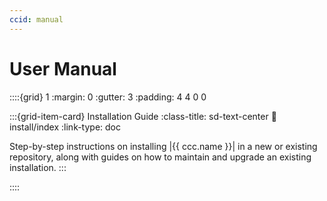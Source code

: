 ```yaml
---
ccid: manual
---
```


# User Manual

::::{grid} 1
:margin: 0
:gutter: 3
:padding: 4 4 0 0


:::{grid-item-card} Installation Guide
:class-title: sd-text-center
:link: install/index
:link-type: doc


Step-by-step instructions on installing |{{ ccc.name }}| in a new or existing repository,
along with guides on how to maintain and upgrade an existing installation.
:::


::::
